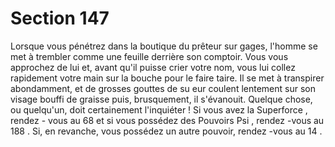 # Section 147

Lorsque vous pénétrez dans la boutique du prêteur sur gages, l'homme se met  à trembler
comme une feuille derrière son comptoir. Vous vous approchez de lui et, avant qu'il
puisse crier votre nom, vous lui collez rapidement votre main sur la bouche pour le faire
taire. Il se met à transpirer abondamment, et de grosses gouttes de su eur coulent
lentement sur son visage bouffi de graisse puis, brusquement, il s'évanouit. Quelque
chose, ou quelqu'un, doit certainement l'inquiéter ! Si vous avez la Superforce , rendez -
vous au  68  et si vous possédez des Pouvoirs Psi , rendez -vous au  188 . Si, en revanche,
vous possédez un autre pouvoir, rendez -vous au  14 .